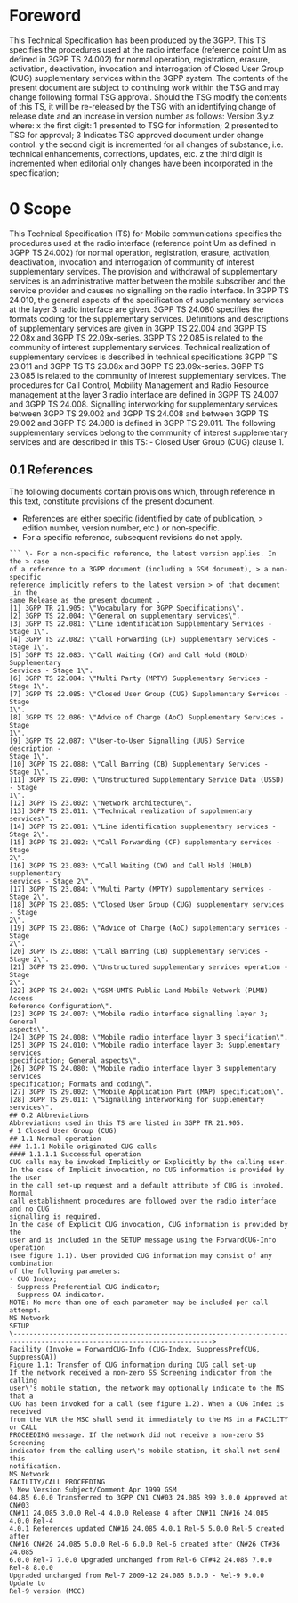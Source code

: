 # Foreword
This Technical Specification has been produced by the 3GPP.
This TS specifies the procedures used at the radio interface (reference point
Um as defined in 3GPP TS 24.002) for normal operation, registration, erasure,
activation, deactivation, invocation and interrogation of Closed User Group
(CUG) supplementary services within the 3GPP system.
The contents of the present document are subject to continuing work within the
TSG and may change following formal TSG approval. Should the TSG modify the
contents of this TS, it will be re-released by the TSG with an identifying
change of release date and an increase in version number as follows:
Version 3.y.z
where:
x the first digit:
1 presented to TSG for information;
2 presented to TSG for approval;
3 Indicates TSG approved document under change control.
y the second digit is incremented for all changes of substance, i.e. technical
enhancements, corrections, updates, etc.
z the third digit is incremented when editorial only changes have been
incorporated in the specification;
# 0 Scope
This Technical Specification (TS) for Mobile communications specifies the
procedures used at the radio interface (reference point Um as defined in 3GPP
TS 24.002) for normal operation, registration, erasure, activation,
deactivation, invocation and interrogation of community of interest
supplementary services. The provision and withdrawal of supplementary services
is an administrative matter between the mobile subscriber and the service
provider and causes no signalling on the radio interface.
In 3GPP TS 24.010, the general aspects of the specification of supplementary
services at the layer 3 radio interface are given.
3GPP TS 24.080 specifies the formats coding for the supplementary services.
Definitions and descriptions of supplementary services are given in 3GPP TS
22.004 and 3GPP TS 22.08x and 3GPP TS 22.09x-series. 3GPP TS 22.085 is related
to the community of interest supplementary services.
Technical realization of supplementary services is described in technical
specifications 3GPP TS 23.011 and 3GPP TS TS 23.08x and 3GPP TS 23.09x-series.
3GPP TS 23.085 is related to the community of interest supplementary services.
The procedures for Call Control, Mobility Management and Radio Resource
management at the layer 3 radio interface are defined in 3GPP TS 24.007 and
3GPP TS 24.008.
Signalling interworking for supplementary services between 3GPP TS 29.002 and
3GPP TS 24.008 and between 3GPP TS 29.002 and 3GPP TS 24.080 is defined in
3GPP TS 29.011.
The following supplementary services belong to the community of interest
supplementary services and are described in this TS:
‑ Closed User Group (CUG) clause 1.
## 0.1 References
The following documents contain provisions which, through reference in this
text, constitute provisions of the present document.
  * References are either specific (identified by date of publication, > edition number, version number, etc.) or non‑specific.
  * For a specific reference, subsequent revisions do not apply.
```{=html}
``` \- For a non-specific reference, the latest version applies. In the > case
of a reference to a 3GPP document (including a GSM document), > a non-specific
reference implicitly refers to the latest version > of that document _in the
same Release as the present document_.
[1] 3GPP TR 21.905: \"Vocabulary for 3GPP Specifications\".
[2] 3GPP TS 22.004: \"General on supplementary services\".
[3] 3GPP TS 22.081: \"Line identification Supplementary Services ‑ Stage 1\".
[4] 3GPP TS 22.082: \"Call Forwarding (CF) Supplementary Services ‑ Stage 1\".
[5] 3GPP TS 22.083: \"Call Waiting (CW) and Call Hold (HOLD) Supplementary
Services ‑ Stage 1\".
[6] 3GPP TS 22.084: \"Multi Party (MPTY) Supplementary Services ‑ Stage 1\".
[7] 3GPP TS 22.085: \"Closed User Group (CUG) Supplementary Services ‑ Stage
1\".
[8] 3GPP TS 22.086: \"Advice of Charge (AoC) Supplementary Services ‑ Stage
1\".
[9] 3GPP TS 22.087: \"User-to-User Signalling (UUS) Service description ‑
Stage 1\".
[10] 3GPP TS 22.088: \"Call Barring (CB) Supplementary Services ‑ Stage 1\".
[11] 3GPP TS 22.090: \"Unstructured Supplementary Service Data (USSD) ‑ Stage
1\".
[12] 3GPP TS 23.002: \"Network architecture\".
[13] 3GPP TS 23.011: \"Technical realization of supplementary services\".
[14] 3GPP TS 23.081: \"Line identification supplementary services ‑ Stage 2\".
[15] 3GPP TS 23.082: \"Call Forwarding (CF) supplementary services ‑ Stage
2\".
[16] 3GPP TS 23.083: \"Call Waiting (CW) and Call Hold (HOLD) supplementary
services ‑ Stage 2\".
[17] 3GPP TS 23.084: \"Multi Party (MPTY) supplementary services ‑ Stage 2\".
[18] 3GPP TS 23.085: \"Closed User Group (CUG) supplementary services ‑ Stage
2\".
[19] 3GPP TS 23.086: \"Advice of Charge (AoC) supplementary services ‑ Stage
2\".
[20] 3GPP TS 23.088: \"Call Barring (CB) supplementary services ‑ Stage 2\".
[21] 3GPP TS 23.090: \"Unstructured supplementary services operation ‑ Stage
2\".
[22] 3GPP TS 24.002: \"GSM-UMTS Public Land Mobile Network (PLMN) Access
Reference Configuration\".
[23] 3GPP TS 24.007: \"Mobile radio interface signalling layer 3; General
aspects\".
[24] 3GPP TS 24.008: \"Mobile radio interface layer 3 specification\".
[25] 3GPP TS 24.010: \"Mobile radio interface layer 3; Supplementary services
specification; General aspects\".
[26] 3GPP TS 24.080: \"Mobile radio interface layer 3 supplementary services
specification; Formats and coding\".
[27] 3GPP TS 29.002: \"Mobile Application Part (MAP) specification\".
[28] 3GPP TS 29.011: \"Signalling interworking for supplementary services\".
## 0.2 Abbreviations
Abbreviations used in this TS are listed in 3GPP TR 21.905.
# 1 Closed User Group (CUG)
## 1.1 Normal operation
### 1.1.1 Mobile originated CUG calls
#### 1.1.1.1 Successful operation
CUG calls may be invoked Implicitly or Explicitly by the calling user.
In the case of Implicit invocation, no CUG information is provided by the user
in the call set-up request and a default attribute of CUG is invoked. Normal
call establishment procedures are followed over the radio interface and no CUG
signalling is required.
In the case of Explicit CUG invocation, CUG information is provided by the
user and is included in the SETUP message using the ForwardCUG-Info operation
(see figure 1.1). User provided CUG information may consist of any combination
of the following parameters:
‑ CUG Index;
‑ Suppress Preferential CUG indicator;
‑ Suppress OA indicator.
NOTE: No more than one of each parameter may be included per call attempt.
MS Network
SETUP
\------------------------------------------------------------------------------------------------------------------------>
Facility (Invoke = ForwardCUG-Info (CUG-Index, SuppressPrefCUG, SuppressOA))
Figure 1.1: Transfer of CUG information during CUG call set-up
If the network received a non-zero SS Screening indicator from the calling
user\'s mobile station, the network may optionally indicate to the MS that a
CUG has been invoked for a call (see figure 1.2). When a CUG Index is received
from the VLR the MSC shall send it immediately to the MS in a FACILITY or CALL
PROCEEDING message. If the network did not receive a non-zero SS Screening
indicator from the calling user\'s mobile station, it shall not send this
notification.
MS Network
FACILITY/CALL PROCEEDING
\ New Version Subject/Comment Apr 1999 GSM
04.85 6.0.0 Transferred to 3GPP CN1 CN#03 24.085 R99 3.0.0 Approved at CN#03
CN#11 24.085 3.0.0 Rel-4 4.0.0 Release 4 after CN#11 CN#16 24.085 4.0.0 Rel-4
4.0.1 References updated CN#16 24.085 4.0.1 Rel-5 5.0.0 Rel-5 created after
CN#16 CN#26 24.085 5.0.0 Rel-6 6.0.0 Rel-6 created after CN#26 CT#36 24.085
6.0.0 Rel-7 7.0.0 Upgraded unchanged from Rel-6 CT#42 24.085 7.0.0 Rel-8 8.0.0
Upgraded unchanged from Rel-7 2009-12 24.085 8.0.0 - Rel-9 9.0.0 Update to
Rel-9 version (MCC)